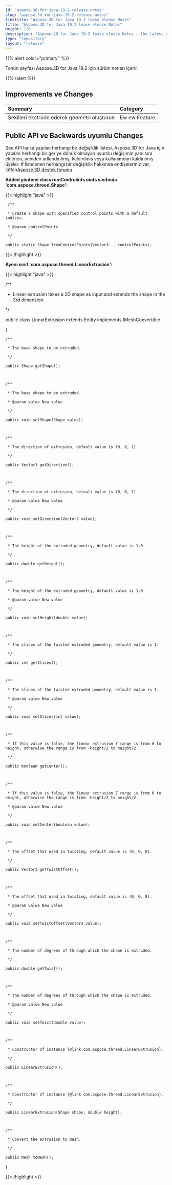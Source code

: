 ```yaml
---
id: "aspose-3d-for-java-19-2-release-notes"
slug: "aspose-3d-for-java-19-2-release-notes"
linktitle: "Aspose.3D for Java 19.2 lease elease Notes"
title: "Aspose.3D for Java 19.2 lease elease Notes"
weight: 110
description: "Aspose.3D for Java 19.2 lease elease Notes – the latest updates and fixes."
type: "repository"
layout: "release"
---
```

{{% alert color="primary" %}} 

Tonun sayfası Aspose.3D for Java 19.2 için sürüm notları içerir.

{{% /alert %}} 
## **Improvements ve Changes**

|**Summary**|**Category**|
|:- |:- |
|Şekilleri ekstrüde ederek geometri oluşturun|Ew ew Feature|

## **Public API ve Backwards uyumlu Changes**
See API halka yapılan herhangi bir değişiklik listesi, Aspose.3D for Java için yapılan herhangi bir geriye dönük olmayan uyumlu değişimin yanı sıra eklenen, yeniden adlandırılmış, kaldırılmış veya kullanımdan kaldırılmış üyeler. If listelenen herhangi bir değişiklik hakkında endişeleriniz var, lütfen[Aspose.3D destek forumu](https://forum.aspose.com/c/3d).

**Added yöntemi class romControlints oints sınıfında 'com.aspose.threed.Shape':**

{{< highlight "java" >}}

     /**

     * Create a shape with specified control points with a default indices.

     * @param controlPoints 

     */

    public static Shape fromControlPoints(Vector3... controlPoints);

{{< /highlight >}}

**Ayeni sınıf 'com.aspose.threed.LinearExtrusion':**

{{< highlight "java" >}}

 /**

 * Linear extrusion takes a 2D shape as input and extends the shape in the 3rd dimension.

 */

public class LinearExtrusion extends Entity implements IMeshConvertible

{

    /**

     * The base shape to be extruded.

     */

    public Shape getShape();



    /**

     * The base shape to be extruded.

     * @param value New value

     */

    public void setShape(Shape value);



    /**

     * The direction of extrusion, default value is (0, 0, 1)

     */

    public Vector3 getDirection();



    /**

     * The direction of extrusion, default value is (0, 0, 1)

     * @param value New value

     */

    public void setDirection(Vector3 value);



    /**

     * The height of the extruded geometry, default value is 1.0

     */

    public double getHeight();



    /**

     * The height of the extruded geometry, default value is 1.0

     * @param value New value

     */

    public void setHeight(double value);



    /**

     * The slices of the twisted extruded geometry, default value is 1.

     */

    public int getSlices();



    /**

     * The slices of the twisted extruded geometry, default value is 1.

     * @param value New value

     */

    public void setSlices(int value);



    /**

     * If this value is false, the linear extrusion Z range is from 0 to height, otherwise the range is from -height/2 to height/2.

     */

    public boolean getCenter();



    /**

     * If this value is false, the linear extrusion Z range is from 0 to height, otherwise the range is from -height/2 to height/2.

     * @param value New value

     */

    public void setCenter(boolean value);



    /**

     * The offset that used in twisting, default value is (0, 0, 0).

     */

    public Vector3 getTwistOffset();



    /**

     * The offset that used in twisting, default value is (0, 0, 0).

     * @param value New value

     */

    public void setTwistOffset(Vector3 value);



    /**

     * The number of degrees of through which the shape is extruded.

     */

    public double getTwist();



    /**

     * The number of degrees of through which the shape is extruded.

     * @param value New value

     */

    public void setTwist(double value);



    /**

     * Constructor of instance {@link com.aspose.threed.LinearExtrusion}.

     */

    public LinearExtrusion();



    /**

     * Constructor of instance {@link com.aspose.threed.LinearExtrusion}.

     */

    public LinearExtrusion(Shape shape, double height);



    /**

     * Convert the extrusion to mesh.

     */

    public Mesh toMesh();

}

{{< /highlight >}}




